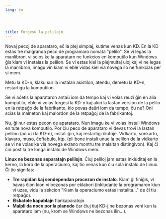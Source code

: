 ```yaml
---
lang: eo




title: Forgesu la pelilojn
---
```


Novaj pecoj de aparataro, eĉ la plej simplaj, kutime venas kun KD. En la KD estas tre malgranda peco de programaro nomata "pelilo". Se vi legas la manlibron, vi scios ke la aparataro ne funkcios en komputilo kun Windows ĝis kiam vi instalas la pelilon. Se vi estas kiel la plejmultaj uloj kaj vi ne legas la manlibron, imagu vin kiam vi eble vidas kiel via novega ilo ne funkcias per si mem.

Metu la KD-n, klaku sur la instalan asistilon, atendu, demetu la KD-n, restartigu la komputilon.

Se vi aĉetis la aparataron antaŭ iom da tempo kaj vi volas reuzi ĝin en alia komputilo, eble vi volas forgesi la KD-n kaj akiri la lastan version de la pelilo en la retpaĝo de la fabrikanto, kio povas daŭri iom da tempo, ĉu ne? Oni scias la malneton kaj malordon de la retpaĝoj de la fabrikantoj.

Nu, ĝi nur estas pecon de aparataro. Nun imagu ke vi volas instali Windows en tute nova komputilo. Por ĉiu peco de aparataro vi devas trovi la lastan pelilon (aŭ uzi la KD-n), instali ĝin, kaj restartigi ĉiufoje. Vidkarto, sonkarto, klavaro, muso, ĉeftabulo, ktp. (pli bone instali unue la pelilon de la vidkarto se vi ne volas ke via novega ekrano montru tre malaltan distingivon). Kaj ĉi ĉio post la tre longa instalo de Windows mem.

<b>Linux ne bezonas separatajn pelilojn</b>. Ĉiuj peliloj jam estas inkluditaj en la kerno, la koro de la operaciumo, kaj tio venas kun ĉiu sola instalo de Linux. Ĉi tio signifas:

<ul>
<li><b>Tre rapidan kaj sendependan procezon de instalo</b>. Kiam ĝi finiĝis, vi havas ĉion kion vi bezonas por eklabori (inkludante la programaron kiun vi uzas, vidu la sekcion "Kiam la operaciumo estas instalita..." de ĉi tiu retpaĝo).</li>
<li><b>Elskatole kapablajn</b> flankaparatojn.</li>
<li><b>Malpli da noco por la planedo</b> ĉar ĉiuj tiuj KD-j ne bezonas veni kun la aparataro iam (nu, krom se Windows ne bezonas ilin...).</li>
</ul>




